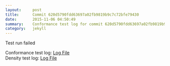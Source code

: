 ```yaml
---
layout:     post
title:      Commit 620d5790fdd63697a02fb9819b9c7c72bfe79430
date:       2015-11-06 04:50:49
summary:    Conformance test log for commit 620d5790fdd63697a02fb9819b9c7c72bfe79430.
category:   jekyll
---
```


Test run failed

Conformance test log: [Log File](http://s3-us-west-2.amazonaws.com/kraken-e2e-logs/conformance/kraken_620d5790fdd63697a02fb9819b9c7c72bfe79430_conformance.log)   
Density test log: [Log File](http://s3-us-west-2.amazonaws.com/kraken-e2e-logs/conformance/kraken_620d5790fdd63697a02fb9819b9c7c72bfe79430_density.log)    
